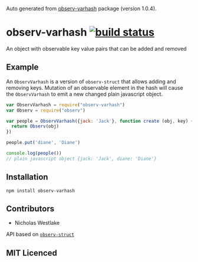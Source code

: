 Auto generated from [observ-varhash](https://github.com/nrw/observ-varhash) package (version 1.0.4).

# observ-varhash [![build status][1]][2]

An object with observable key value pairs that can be added and removed

## Example

An `ObservVarhash` is a version of `observ-struct` that allows
  adding and removing keys. Mutation of an observable element in
  the hash will cause the `ObservVarhash` to emit a new changed
  plain javascript object.

```js
var ObservVarhash = require("observ-varhash")
var Observ = require("observ")

var people = ObservVarhash({jack: 'Jack'}, function create (obj, key) {
  return Observ(obj)
})

people.put('diane', 'Diane')

console.log(people())
// plain javascript object {jack: 'Jack', diane: 'Diane'}
```

## Installation

`npm install observ-varhash`

## Contributors

 - Nicholas Westlake

API based on [`observ-struct`](https://github.com/Raynos/observ-struct)

## MIT Licenced

  [1]: https://secure.travis-ci.org/nrw/observ-varhash.png
  [2]: https://travis-ci.org/nrw/observ-varhash
